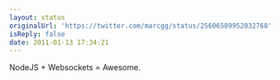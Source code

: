 ```yaml
---
layout: status
originalUrl: 'https://twitter.com/marcgg/status/25606589952032768'
isReply: false
date: 2011-01-13 17:34:21
---
```


NodeJS + Websockets = Awesome.
